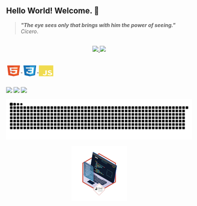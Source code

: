 ## Hello World! Welcome. :fist_right:

> _**"The eye sees only that brings with him the power of seeing."**_  <br>
> _Cícero_.
<br>
<div align="center">
  <a href="https://github.com/HelenoSalgado">
  <img height="180em" src="https://github-readme-stats.vercel.app/api?username=HelenoSalgado&show_icons=true&theme=dracula&include_all_commits=true&count_private=true"/>
  <img height="180em" src="https://github-readme-stats.vercel.app/api/top-langs/?username=HelenoSalgado&layout=compact&langs_count=7&theme=dracula"/>
</div>
<br>
<div style="display: inline_block"><br>
  <img align="center" alt="Heleno-HTML" height="30" width="40" src="https://raw.githubusercontent.com/devicons/devicon/master/icons/html5/html5-original.svg">
  <img align="center" alt="Heleno-CSS" height="30" width="40" src="https://raw.githubusercontent.com/devicons/devicon/master/icons/css3/css3-original.svg">
  <img align="center" alt="Heleno-Js" height="30" width="40" src="https://raw.githubusercontent.com/devicons/devicon/master/icons/javascript/javascript-plain.svg">
  <!--
<img align="center" alt="Heleno-Ts" height="30" width="40" src="https://raw.githubusercontent.com/devicons/devicon/master/icons/typescript/typescript-plain.svg">
  <img align="center" alt="Heleno-React" height="30" width="40" src="https://raw.githubusercontent.com/devicons/devicon/master/icons/react/react-original.svg">
  -->
</div>
  
##
 
<div> 
  <a href = "mailto:helenosalgado19@gmail.com"><img src="https://img.shields.io/badge/-Gmail-%23333?style=for-the-badge&logo=gmail&logoColor=white" target="_blank"></a>
  <a href="https://instagram.com/heleno_salgado" target="_blank"><img src="https://img.shields.io/badge/-Instagram-%23E4405F?style=for-the-badge&logo=instagram&logoColor=white" target="_blank"></a>
<!-- <a href="https://discord.gg/wagxzStdcR" target="_blank"><img src="https://img.shields.io/badge/Discord-7289DA?style=for-the-badge&logo=discord&logoColor=white" target="_blank"></a> -->
  <a href="https://www.linkedin.com/in/helenosalgado" target="_blank"><img src="https://img.shields.io/badge/-LinkedIn-%230077B5?style=for-the-badge&logo=linkedin&logoColor=white" target="_blank"></a> 
<br>
 
  ![Snake animation](https://github.com/HelenoSalgado/HelenoSalgado/blob/output/github-contribution-grid-snake.svg)
  
</div>
<div align="center";>
  <a href = "https://d335luupugsy2.cloudfront.net/cms%2Ffiles%2F10224%2F1644515575BADGE_2.png?utm_campaign=alura_latam_-_challenge_email_projeto_1_br&utm_medium=email&utm_source=RD+Station"><img align="center" alt="Heleno-badge" width="150"  src="https://github.com/HelenoSalgado/HelenoSalgado/blob/main/challeng_alura_oracle_250px.png"></a>
</div>
